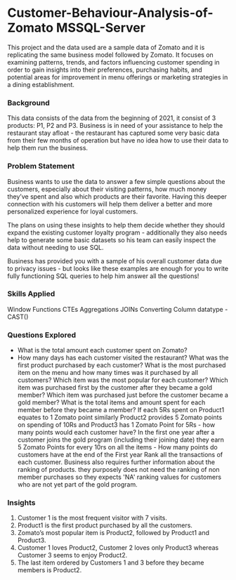 # Customer-Behaviour-Analysis-of-Zomato MSSQL-Server

This project and the data used are a sample data of Zomato and it is replicating the same business model followed by Zomato. It focuses on examining patterns, trends, and factors influencing customer spending in order to gain insights into their preferences, purchasing habits, and potential areas for improvement in menu offerings or marketing strategies in a dining establishment.

### Background

This data consists of the data from the beginning of 2021, it consist of 3 products: P1, P2 and P3. Business is in need of your assistance to help the restaurant stay afloat - the restaurant has captured some very basic data from their few months of operation but have no idea how to use their data to help them run the business.

### Problem Statement

Business wants to use the data to answer a few simple questions about the customers, especially about their visiting patterns, how much money they’ve spent and also which products are their favorite. Having this deeper connection with his customers will help them deliver a better and more personalized experience for loyal customers.

The plans on using these insights to help them decide whether they should expand the existing customer loyalty program - additionally they also needs help to generate some basic datasets so his team can easily inspect the data without needing to use SQL.

Business has provided you with a sample of his overall customer data due to privacy issues - but looks like these examples are enough for you to write fully functioning SQL queries to help him answer all the questions!

### Skills Applied

Window Functions
CTEs
Aggregations
JOINs
Converting Column datatype - CAST()

### Questions Explored

- What is the total amount each customer spent on Zomato?
- How many days has each customer visited the restaurant?
What was the first product purchased by each customer?
What is the most purchased item on the menu and how many times was it purchased by all customers?
Which item was the most popular for each customer?
Which item was purchased first by the customer after they became a gold member?
Which item was purchased just before the customer became a gold member?
What is the total items and amount spent for each member before they became a member?
If each 5Rs spent on Product1 equates to 1 Zomato point similarly Product2 provides 5 Zomato points on spending of 10Rs and Product3 has 1 Zomato Point for 5Rs - how many points would each customer have?
In the first one year after a customer joins the gold program (including their
joining date) they earn 5 Zomato Points for every 10rs on all the items - How many points do customers have at the end of the First year
Rank all the transactions of each customer.
Business also requires further information about the ranking of products. they purposely does not need the ranking of non member purchases so they expects 'NA' ranking values for customers who are not yet part of the gold program.

### Insights

1. Customer 1 is the most frequent visitor with 7 visits.
2. Product1 is the first product purchased by all the customers.
3. Zomato’s most popular item is Product2, followed by Product1 and Product3.
4. Customer 1 loves Product2, Customer 2 loves only Product3 whereas Customer 3 seems to enjoy Product2.
5. The last item ordered by Customers 1 and 3 before they became members is Product2. 

